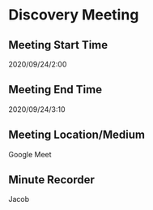 # Discovery Meeting

## Meeting Start Time

2020/09/24/2:00

## Meeting End Time

2020/09/24/3:10

## Meeting Location/Medium

Google Meet

## Minute Recorder

Jacob
